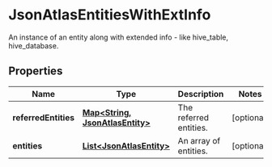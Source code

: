 

# JsonAtlasEntitiesWithExtInfo

An instance of an entity along with extended info - like hive_table, hive_database.
## Properties

Name | Type | Description | Notes
------------ | ------------- | ------------- | -------------
**referredEntities** | [**Map&lt;String, JsonAtlasEntity&gt;**](JsonAtlasEntity.md) | The referred entities. |  [optional]
**entities** | [**List&lt;JsonAtlasEntity&gt;**](JsonAtlasEntity.md) | An array of entities. |  [optional]



